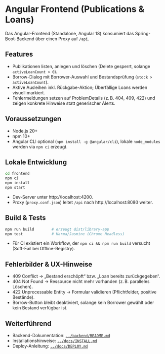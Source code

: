 # Angular Frontend (Publications & Loans)

Das Angular-Frontend (Standalone, Angular 18) konsumiert das Spring-Boot-Backend über einen Proxy auf `/api`.

## Features
- Publikationen listen, anlegen und löschen (Delete gesperrt, solange `activeLoanCount > 0`).
- Borrow-Dialog mit Borrower-Auswahl und Bestandsprüfung (`stock > activeLoanCount`).
- Aktive Ausleihen inkl. Rückgabe-Aktion; Überfällige Loans werden visuell markiert.
- Fehlermeldungen setzen auf ProblemDetails (z. B. 404, 409, 422) und zeigen konkrete Hinweise statt generischer Alerts.

## Voraussetzungen
- Node.js 20+
- npm 10+
- Angular CLI optional (`npm install -g @angular/cli`), lokale `node_modules` werden via `npm ci` erzeugt.

## Lokale Entwicklung
```bash
cd frontend
npm ci
npm install
npm start
```
- Dev-Server unter http://localhost:4200.
- Proxy (`proxy.conf.json`) leitet `/api` nach http://localhost:8080 weiter.

## Build & Tests
```bash
npm run build        # erzeugt dist/library-app
npm test             # Karma/Jasmine (Chrome Headless)
```
- Für CI existiert ein Workflow, der `npm ci && npm run build` versucht (Soft-Fail bei Offline-Registry).

## Fehlerbilder & UX-Hinweise
- 409 Conflict → „Bestand erschöpft“ bzw. „Loan bereits zurückgegeben“.
- 404 Not Found → Ressource nicht mehr vorhanden (z. B. paralleles Löschen).
- 422 Unprocessable Entity → Formular validieren (Pflichtfelder, positive Bestände).
- Borrow-Button bleibt deaktiviert, solange kein Borrower gewählt oder kein Bestand verfügbar ist.

## Weiterführend
- Backend-Dokumentation: [`../backend/README.md`](../backend/README.md)
- Installationshinweise: [`../docs/INSTALL.md`](../docs/INSTALL.md)
- Deploy-Anleitung: [`../docs/DEPLOY.md`](../docs/DEPLOY.md)
